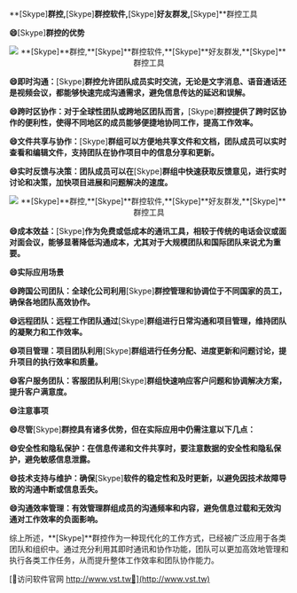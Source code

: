 **[Skype]**群控,**[Skype]**群控软件,**[Skype]**好友群发,**[Skype]**群控工具

**😄**[Skype]**群控的优势**

 <center><img src="https://vst.tw/MP4/tuiguang/png/7.png" alt="**[Skype]**群控,**[Skype]**群控软件,**[Skype]**好友群发,**[Skype]**群控工具"></center>

**😄即时沟通：**[Skype]**群控允许团队成员实时交流，无论是文字消息、语音通话还是视频会议，都能够快速完成沟通需求，避免信息传达的延迟和误解。**

**😄跨时区协作：对于全球性团队或跨地区团队而言，**[Skype]**群控提供了跨时区协作的便利性，使得不同地区的成员能够便捷地协同工作，提高工作效率。**

**😄文件共享与协作：**[Skype]**群组可以方便地共享文件和文档，团队成员可以实时查看和编辑文件，支持团队在协作项目中的信息分享和更新。**

**😄实时反馈与决策：团队成员可以在**[Skype]**群组中快速获取反馈意见，进行实时讨论和决策，加快项目进展和问题解决的速度。**

 <center><img src="https://vst.tw/MP4/tuiguang/png/7.png" alt="**[Skype]**群控,**[Skype]**群控软件,**[Skype]**好友群发,**[Skype]**群控工具"></center>

**😄成本效益：**[Skype]**作为免费或低成本的通讯工具，相较于传统的电话会议或面对面会议，能够显著降低沟通成本，尤其对于大规模团队和国际团队来说尤为重要。**

**😄实际应用场景**

**😄跨国公司团队：全球化公司利用**[Skype]**群控管理和协调位于不同国家的员工，确保各地团队高效协作。**

**😄远程团队：远程工作团队通过**[Skype]**群组进行日常沟通和项目管理，维持团队的凝聚力和工作效率。**

**😄项目管理：项目团队利用**[Skype]**群组进行任务分配、进度更新和问题讨论，提升项目的执行效率和质量。**

**😄客户服务团队：客服团队利用**[Skype]**群组快速响应客户问题和协调解决方案，提升客户满意度。**

**😄注意事项**

**😄尽管**[Skype]**群控具有诸多优势，但在实际应用中仍需注意以下几点：**

**😄安全性和隐私保护：在信息传递和文件共享时，要注意数据的安全性和隐私保护，避免敏感信息泄露。**

**😄技术支持与维护：确保**[Skype]**软件的稳定性和及时更新，以避免因技术故障导致的沟通中断或信息丢失。**

**😄沟通效率管理：有效管理群组成员的沟通频率和内容，避免信息过载和无效沟通对工作效率的负面影响。**

综上所述，**[Skype]**群控作为一种现代化的工作方式，已经被广泛应用于各类团队和组织中。通过充分利用其即时通讯和协作功能，团队可以更加高效地管理和执行各类工作任务，从而提升整体工作效率和团队协作能力。


[👻访问软件官网 http://www.vst.tw👻](http://www.vst.tw)
